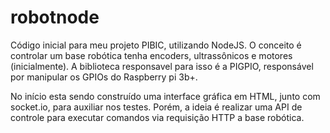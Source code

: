 # robotnode
Código inicial para meu projeto PIBIC, utilizando NodeJS.
O conceito é controlar um base robótica tenha encoders, ultrassônicos e motores (inicialmente).
A biblioteca responsavel para isso é a PIGPIO, responsável por manipular os GPIOs do Raspberry pi 3b+.

No início esta sendo construído uma interface gráfica em HTML, junto com socket.io, para auxiliar nos testes.
Porém, a ideia é realizar uma API de controle para executar comandos via requisição HTTP a base robótica.
